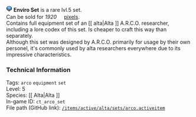 ![ ](https://raw.githubusercontent.com/Ceterai/Enternia/main/items/active/alta/sets/arco.png) **Enviro Set** is a rare lvl.5 set.  
Can be sold for *1920* <img src="https://starbounder.org/mediawiki/images/2/21/Pixel.png" width="12" height="16"/> [pixels](https://starbounder.org/Pixel).  
Contains full equipment set of an [[ alta|Alta ]] A.R.C.O. researcher, including a lore codex of this set.
Is cheaper to craft this way than separately.  
Although this set was designed by A.R.C.O. primarily for usage by their own personel, it's commonly used by alta researchers everywhere due to its impressive characteristics.

### Technical Information

Tags: `arco` `equipment` `set`  
Level: 5  
Species: [[ Alta|Alta ]]  
In-game ID: `ct_arco_set`  
File path (GitHub link): [`/items/active/alta/sets/arco.activeitem`](https://github.com/Ceterai/Enternia/blob/main/items/active/alta/sets/arco.activeitem)
